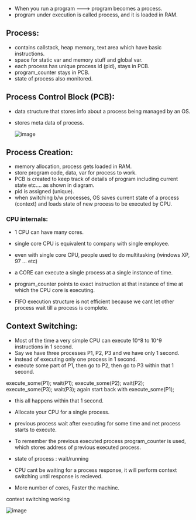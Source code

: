 - When you run a program ---> program becomes a process.
- program under execution is called process, and it is loaded in RAM.

## Process:
- contains callstack, heap memory, text area which have basic instructions.
- space for static var and memory stuff and global var.
- each process has unique process id (pid), stays in PCB.
- program_counter stays in PCB.
- state of process also monitored.

## Process Control Block (PCB):
- data structure that stores info about a process being managed by an OS.
- stores meta data of process.

  ![image](https://github.com/user-attachments/assets/d4a5ca1c-1275-4c46-a9a1-9c6bd0ac94f8)

## Process Creation:
- memory allocation, process gets loaded in RAM.
- store program code, data, var for process to work.
- PCB is created to keep track of details of program including current state etc.... as shown in diagram.
- pid is assigned (unique).
- when switching b/w processes, OS saves current state of a process (context) and loads state of new process to be executed by CPU.

### CPU internals:
- 1 CPU can have many cores.
- single core CPU is equivalent to company with single employee.
- even with single core CPU, people used to do multitasking (windows XP, 97 ... etc)
- a CORE can execute a single process at a single instance of time.
- program_counter points to exact instruction at that instance of time at which the CPU core is executing.

- FIFO execution structure is not efficient because we cant let other process wait till a process is complete.

## Context Switching:
- Most of the time a very simple CPU can execute 10^8 to 10^9 instructions in 1 second.
- Say we have three processes P1, P2, P3 and we have only 1 second.
- instead of executing only one process in 1 second.
- execute some part of P1, then go to P2, then go to P3 within that 1 second.

execute_some(P1);
wait(P1);
execute_some(P2);
wait(P2);
execute_some(P3);
wait(P3);
again start back with execute_some(P1);

- this all happens within that 1 second.

- Allocate your CPU for a single process.
- previous process wait after executing for some time and net process starts to execute.
- To remember the previous executed process program_counter is used, which stores address of previous executed process.
- state of process : wait/running
- CPU cant be waiting for a process response, it will perform context switching until response is recieved.

- More number of cores, Faster the machine.

context switching working

![image](https://github.com/user-attachments/assets/2bc7a921-104e-444d-9203-6776d82c6365)
